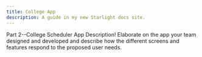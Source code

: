 ```yaml
---
title: College App
description: A guide in my new Starlight docs site.
---
```


Part 2--College Scheduler App Description! Elaborate on the app your team designed and developed and describe how the different screens and features respond to the proposed user needs.